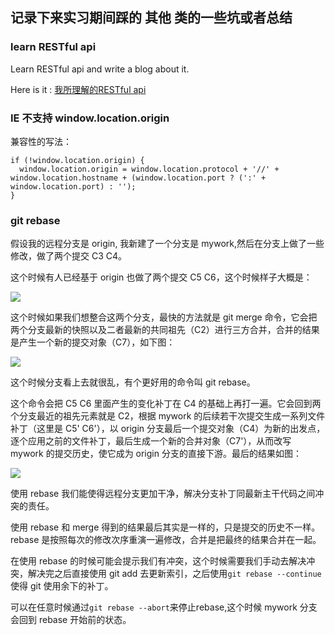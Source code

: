 ## 记录下来实习期间踩的 其他 类的一些坑或者总结
### learn RESTful api

Learn RESTful api and write a blog about it.

Here is it : [我所理解的RESTful api](http://luckyabby.com/2017/07/10/%E6%88%91%E6%89%80%E7%90%86%E8%A7%A3%E7%9A%84RESTful-api/)

### IE 不支持 window.location.origin

兼容性的写法：
```
if (!window.location.origin) {
  window.location.origin = window.location.protocol + '//' + window.location.hostname + (window.location.port ? (':' + window.location.port) : '');
}
```

### git rebase

假设我的远程分支是 origin, 我新建了一个分支是 mywork,然后在分支上做了一些修改，做了两个提交 C3 C4。

这个时候有人已经基于 origin 也做了两个提交 C5 C6，这个时候样子大概是：

![](http://ojzeprg7w.bkt.clouddn.com/rebase1.png)

这个时候如果我们想整合这两个分支，最快的方法就是 git merge 命令，它会把两个分支最新的快照以及二者最新的共同祖先（C2）进行三方合并，合并的结果是产生一个新的提交对象（C7），如下图：

![](http://ojzeprg7w.bkt.clouddn.com/rebase2.png)

这个时候分支看上去就很乱，有个更好用的命令叫 git rebase。

这个命令会把 C5 C6 里面产生的变化补丁在 C4 的基础上再打一遍。它会回到两个分支最近的祖先元素就是 C2，根据 mywork 的后续若干次提交生成一系列文件补丁（这里是 C5' C6'），以 origin 分支最后一个提交对象（C4）为新的出发点，逐个应用之前的文件补丁，最后生成一个新的合并对象（C7'），从而改写 mywork 的提交历史，使它成为 origin 分支的直接下游。最后的结果如图：

![](http://ojzeprg7w.bkt.clouddn.com/rebase4.png)

使用 rebase 我们能使得远程分支更加干净，解决分支补丁同最新主干代码之间冲突的责任。

使用 rebase 和 merge 得到的结果最后其实是一样的，只是提交的历史不一样。 rebase 是按照每次的修改次序重演一遍修改，合并是把最终的结果合并在一起。

在使用 rebase 的时候可能会提示我们有冲突，这个时候需要我们手动去解决冲突，解决完之后直接使用 git add 去更新索引，之后使用`git rebase --continue`使得 git 使用余下的补丁。

可以在任意时候通过`git rebase --abort`来停止rebase,这个时候 mywork 分支会回到 rebase 开始前的状态。


